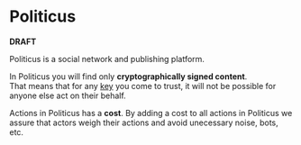 # Politicus

**DRAFT**

Politicus is a social network and publishing platform.

In Politicus you will find only **cryptographically signed content**.  
That means that for any [key]() you come to trust, it will not be possible for anyone else act on their behalf.

Actions in Politicus has a **cost**. 
By adding a cost to all actions in Politicus we assure that actors weigh their actions and avoid unecessary noise, bots, etc. 

